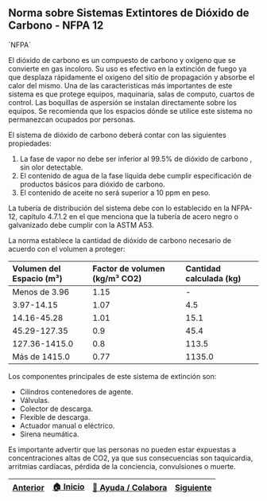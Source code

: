 ## Norma sobre Sistemas Extintores de Dióxido de Carbono - NFPA 12

´NFPA´

El dióxido de carbono es un compuesto de carbono y oxígeno que se convierte en gas incoloro. Su uso es efectivo en la extinción de fuego ya que desplaza rápidamente el oxigeno del sitio de propagación y absorbe el calor del mismo. Una de las caracteristicas más importantes de este sistema es que protege equipos, maquinaria, salas de computo, cuartos de control. Las boquillas de aspersión se instalan directamente sobre los equipos. Se recomienda que los espacios dónde se utilice este sistema no permanezcan ocupados por personas.

El sistema de dióxido de carbono deberá contar con las siguientes propiedades:

1. La fase de vapor no debe ser inferior al 99.5% de dióxido de carbono , sin olor detectable.
2. El contenido de agua de la fase líquida debe cumplir especificación de productos básicos para dióxido de carbono.
3. El contenido de aceite no será superior a 10 ppm en peso.

La tubería de distribución del sistema debe con lo establecido en la NFPA-12, capítulo 4.7.1.2 en el que menciona que la tubería de acero negro o galvanizado debe cumplir con la ASTM A53.

La norma establece la cantidad de dióxido de carbono necesario de acuerdo con el volumen a proteger:

| Volumen del Espacio (m³) | Factor de volumen (kg/m³ CO2) | Cantidad calculada (kg)|
|:-------------------------|:------------------------------|:-----------------------|
|Menos de 3.96|1.15|-|
|3.97-14.15|1.07|4.5|
|14.16-45.28|1.01|15.1|
|45.29-127.35|0.9|45.4|
|127.36-1415.0|0.8|113.5|
|Más de 1415.0|0.77|1135.0|

Los componentes principales de este sistema de extinción son:

- Cilindros contenedores de agente.
- Válvulas.
- Colector de descarga.
- Flexible de descarga.
- Actuador manual o eléctrico.
- Sirena neumática.

Es importante advertir que las personas no pueden estar expuestas a concentraciones altas de CO2, ya que sus consecuencias son taquicardia, arritmias cardíacas, pérdida de la conciencia, convulsiones o muerte.

| [Anterior](../NFPA11) | [:house: Inicio](../../Readme.md) | [:beginner: Ayuda / Colabora](https://github.com/Andrealvch/C.RCI/discussions/1) | [Siguiente](../NFPA15) |
|------|:-----------|-------------------|:--------:|
